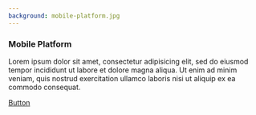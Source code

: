 ```yaml
---
background: mobile-platform.jpg
---
```


### Mobile Platform

Lorem ipsum dolor sit amet, consectetur adipisicing elit, sed do eiusmod tempor incididunt ut labore et dolore magna aliqua. Ut enim ad minim veniam, quis nostrud exercitation ullamco laboris nisi ut aliquip ex ea commodo consequat.

<div class="action"><a href='#' class="btn btn-lg btn-primary">Button</a></div>

